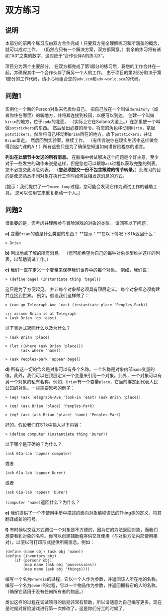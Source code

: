 # 双方练习

## 说明

本部分的前两个练习应由双方合作完成！只要双方完全理解练习和所涵盖的概念，就可以成对工作。 （仍然应只有一个解决方案，双方都同意。）剩余的练习将有诸如“A3”之类的数字，这对应于“合作伙伴A的练习3”。

项目分为两个主要部分。 在双方都完成了第1部分的练习后，将您的工作合并在一起，并确保其中一个合作伙伴了解另一个人的工作。 由于项目的第2部分取决于第1部分的工作代码，请小心地组合您的`adv.scm`和`adv-world.scm`的代码。

## 问题1

实例化一个新的Person对象来代表你自己。 把自己放在一个叫做`dormitory`（或者你住在哪里）的新地方，并将其连接到校园，以便可以到达。 创建一个叫做`kirin`的地方，位于`soda`的北面。 （实际上它在Solano大道上。）在那里放一个叫做`potstickers`的东西。 然后给出必要的命令，将您的角色移动到`kirin`，拿起`potstickers`，然后将自己移动到`Brian`所在的地方，放下`potstickers`，并让`Brian`拿走。 然后回到实验室，继续工作。 （有传言说你在现实生活中这样做会得到这门课的A！）所有这些只是为了确保您知道如何讲冒险程序的语言。

**列出在此情节中发送的所有消息。** 在脑海中尝试解决这个问题是个好主意，至少对于一些发生的动作来说是这样，但是您也可以跟踪`ask`过程以获取完整的列表。 您不必提交此消息列表。 （**您必须提交一份不包含跟踪的情节转录。**）此练习的目的是使您熟悉不同对象在执行工作时如何互相发送消息的方式。

[提示：我们提供了一个`move-loop`过程，您可能会发现它作为调试工作的辅助工具。 您可以使用它来重复移动一个人。]

## 问题2

很重要的是，您考虑并理解参与冒险游戏的对象的类型。 请回答以下问题：

**a)** 变量`Brian`的值是什么类型的东西？ **提示：**在以下情况下STk返回什么：

```
> Brian 
```

**b)** 列出地点了解的所有消息。 （您可能希望为自己的每种对象类型维护这样的列表，以帮助调试工作。）

**c)** 我们一直在定义一个变量来保存我们世界中的每个对象。 例如，我们说：

```
> (define bagel (instantiate thing 'bagel)) 
```

这只是为了方便起见。 并非每个对象都必须具有顶层定义。 每个对象都必须构建并连接到世界。 例如，假设我们这样做了：

```
> (can-go Telegraph-Ave 'east (instantiate place 'Peoples-Park))

;;; assume Brian is at Telegraph
> (ask Brian 'go 'east) 
```

以下表达式返回什么以及为什么？

```
> (ask Brian 'place)

> (let ((where (ask Brian 'place)))
       (ask where 'name))

> (ask Peoples-park 'appear bagel) 
```

**d)** 所有这一切的含义是对象可以有多个名称。一个名称是对象内部`name`变量的值。此外，我们可以在顶层定义一个变量来引用一个对象。此外，一个对象可以有另一个对象的私有名称。例如，`Brian`有一个变量`place`，它当前绑定到代表人民公园的对象。一些需要思考的例子：

```
> (eq? (ask Telegraph-Ave 'look-in 'east) (ask Brian 'place))

> (eq? (ask Brian 'place) 'Peoples-Park)

> (eq? (ask (ask Brian 'place) 'name) 'Peoples-Park) 
```

好的。假设我们在STk中输入以下内容：

```
> (define computer (instantiate thing 'Durer)) 
```

以下哪个是正确的？为什么？

```
(ask 61a-lab 'appear computer) 
```

或者

```
(ask 61a-lab 'appear Durer) 
```

或者

```
(ask 61a-lab 'appear 'Durer) 
```

`(computer 'name)`返回什么？为什么？

**e)** 我们提供了一个不使用手册中描述的面向对象编程语法的Thing类的定义。将其翻译成新的符号。

**f)** 有时候以交互方式调试一个对象是不方便的，因为它的方法返回对象，而我们想要看到对象的名称。你可以创建辅助程序供交互使用（与对象方法内部使用相对），以便以可打印形式提供所需信息。例如：

```
(define (name obj) (ask obj 'name))
(define (inventory obj)
    (if (person? obj)
        (map name (ask obj 'possessions))
        (map name (ask obj 'things)))) 
```

编写一个名为`whereis`的过程，它以一个人作为参数，并返回该人所在地的名称。编写一个名为`owner`的过程，它以一个物品作为参数，并返回拥有它的人的名称。（确保它适用于没有任何所有者的物品。）

类似这样的过程在调试项目的后期非常有帮助，所以请随意为自己编写更多。现在是时候对冒险游戏进行第一次修改了。这是你们分工的时候了。
